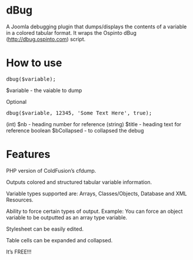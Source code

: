 dBug
====

A Joomla debugging plugin that dumps/displays the contents of a variable in a colored tabular format. It wraps the Ospinto dBug (http://dbug.ospinto.com) script.


How to use
====
<pre>
dbug($variable);
</pre>
$variable - the vaiable to dump<br/>

Optional<br/>
<pre>
dbug($variable, 12345, 'Some Text Here', true);
</pre>

(int) $nb			- heading number for reference
(string) $title 	- heading text for reference
boolean $bCollapsed	- to collapsed the debug


Features
====

PHP version of ColdFusion’s cfdump.

Outputs colored and structured tabular variable information.

Variable types supported are: Arrays, Classes/Objects, Database and XML Resources.

Ability to force certain types of output. Example: You can force an object variable to be outputted as an array type variable.

Stylesheet can be easily edited.

Table cells can be expanded and collapsed.

It’s FREE!!!
